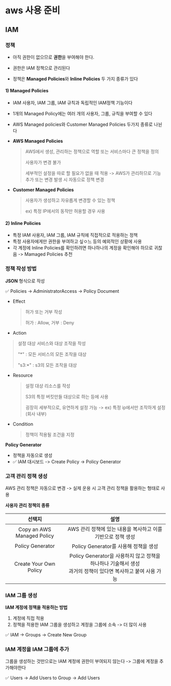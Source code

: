 # aws 사용 준비

## IAM

### 정책

- 아직 권한이 없으므로 **권한**을 부여해야 한다. 

- 권한은 IAM 정책으로 관리된다
- 정책은 **Managed Policies**와 **Inline Policies** 두 가지 종류가 있다

#### 1) Managed Policies

- IAM 사용자, IAM 그룹, IAM 규칙과 독립적인 IAM정책 기능이다

- 1개의 Managed Policy에는 여러 개의 사용자, 그룹, 규칙을 부여할 수 있다
- AWS Managed policies와 Customer Managed Policies 두가지 종류로 나뉜다

- **AWS Managed Policies**

  > AWS에서 생성, 관리하는 정책으로 역할 또는 서비스마다 큰 정책을 정의
  >
  > 사용자가 변경 불가
  >
  > 세부적인 설정을 따로 할 필요가 없을 때 적용 -> AWS가 관리하므로 기능 추가 또는 변경 발생 시 자동으로 정책 변경

- **Customer Managed Policies**

  > 사용자가 생성하고 자유롭게 변경할 수 있는 정책
  >
  > ex) 특정 IP에서의 동작만 허용할 경우 사용

#### 2) Inline Policies

- 특정 IAM 사용자, IAM 그룹, IAM 규칙에 직접적으로 적용하는 정책
- 특정 사용자에게만 권한을 부여하고 싶ㅇ느 등의 예외적인 상황에 사용
- 각 계정에 Inline Policies를 확인하려면 하나하나의 계정을 확인해야 하므로 귀찮음 -> Mamaged Policies 추천

### 정책 작성 방법

**JSON** 형식으로 작성

:white_check_mark: Policies -> AdministratorAccess -> Policy Document

- Effect

  > 허가 또는 거부 작성
  >
  > 허가 : Allow, 거부 : Deny

-  Action

  > 설정 대상 서비스와 대상 조작을 작성
  >
  > "*" : 모든 서비스의 모든 조작을 대상
  >
  > "s3:*" : s3의 모든 조작을 대상

- Resource 

  > 설정 대상 리소스를 작성
  >
  > S3의 특정 버킷만들 대상으로 하는 등에 사용
  >
  > 굉장히 세부적으로, 유연하게 설정 가능 -> ex) 특정 ip에서만 조작하게 설정 (회사 내부)

- Condition

  > 정책이 적용될 조건을 지정

**Policy Generator** 

- 정책을 자동으로 생성
- :white_check_mark: IAM 대시보드 -> Create Policy -> Policy Generator

### 고객 관리 정책 생성

AWS 관리 정책은 자동으로 변경 -> 실제 운용 시 고객 관리 정책을 활용하는 형태로 사용

**사용자 관리 정책의 종류**

|           선택지           |                             설명                             |
| :------------------------: | :----------------------------------------------------------: |
| Copy an AWS Managed Policy | AWS  관리 정책에 있는 내용을 복사하고 이를 기반으로 정책 생성 |
|      Policy Generator      |            Policy Generator를 사용해 정책을 생성             |
|   Create Your Own Policy   | Policy Generator을 사용하지 않고 정책을 하나하나 기술해서 생성<br />과거의 정책이 있다면 복사하고 붙여 사용 가능 |

 ### IAM 그룹 생성

**IAM 계정에 정책을 적용하는 방법**

1. 계정에 직접 적용
2. 정책을 적용한 IAM 그룹을 생성하고 계정을 그룹에 소속 -> 더 많이 사용

:white_check_mark: IAM -> Groups -> Create New Group

### IAM 계정을 IAM 그룹에 추가

그룹을 생성하는 것만으로는 IAM 계정에 권한이 부여되지 않는다 -> 그룹에 계정을 추가해야한다

:white_check_mark: Users -> Add Users to Group -> Add Users